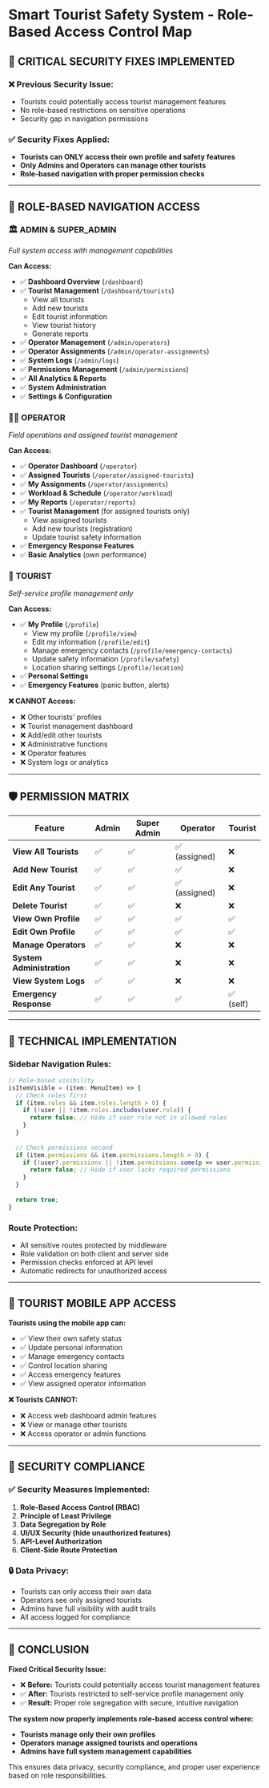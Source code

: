 # Smart Tourist Safety System - Role-Based Access Control Map

## 🔐 **CRITICAL SECURITY FIXES IMPLEMENTED**

### ❌ **Previous Security Issue:**
- Tourists could potentially access tourist management features
- No role-based restrictions on sensitive operations
- Security gap in navigation permissions

### ✅ **Security Fixes Applied:**
- **Tourists can ONLY access their own profile and safety features**
- **Only Admins and Operators can manage other tourists**
- **Role-based navigation with proper permission checks**

---

## 👥 **ROLE-BASED NAVIGATION ACCESS**

### 🏛️ **ADMIN & SUPER_ADMIN**
*Full system access with management capabilities*

**Can Access:**
- ✅ **Dashboard Overview** (`/dashboard`)
- ✅ **Tourist Management** (`/dashboard/tourists`)
  - View all tourists
  - Add new tourists
  - Edit tourist information
  - View tourist history
  - Generate reports
- ✅ **Operator Management** (`/admin/operators`)
- ✅ **Operator Assignments** (`/admin/operator-assignments`)
- ✅ **System Logs** (`/admin/logs`)
- ✅ **Permissions Management** (`/admin/permissions`)
- ✅ **All Analytics & Reports**
- ✅ **System Administration**
- ✅ **Settings & Configuration**

### 👨‍💼 **OPERATOR**
*Field operations and assigned tourist management*

**Can Access:**
- ✅ **Operator Dashboard** (`/operator`)
- ✅ **Assigned Tourists** (`/operator/assigned-tourists`)
- ✅ **My Assignments** (`/operator/assignments`)
- ✅ **Workload & Schedule** (`/operator/workload`)
- ✅ **My Reports** (`/operator/reports`)
- ✅ **Tourist Management** (for assigned tourists only)
  - View assigned tourists
  - Add new tourists (registration)
  - Update tourist safety information
- ✅ **Emergency Response Features**
- ✅ **Basic Analytics** (own performance)

### 🧳 **TOURIST**
*Self-service profile management only*

**Can Access:**
- ✅ **My Profile** (`/profile`)
  - View my profile (`/profile/view`)
  - Edit my information (`/profile/edit`)
  - Manage emergency contacts (`/profile/emergency-contacts`)
  - Update safety information (`/profile/safety`)
  - Location sharing settings (`/profile/location`)
- ✅ **Personal Settings**
- ✅ **Emergency Features** (panic button, alerts)

**❌ CANNOT Access:**
- ❌ Other tourists' profiles
- ❌ Tourist management dashboard
- ❌ Add/edit other tourists
- ❌ Administrative functions
- ❌ Operator features
- ❌ System logs or analytics

---

## 🛡️ **PERMISSION MATRIX**

| Feature | Admin | Super Admin | Operator | Tourist |
|---------|--------|-------------|----------|---------|
| **View All Tourists** | ✅ | ✅ | ✅ (assigned) | ❌ |
| **Add New Tourist** | ✅ | ✅ | ✅ | ❌ |
| **Edit Any Tourist** | ✅ | ✅ | ✅ (assigned) | ❌ |
| **Delete Tourist** | ✅ | ✅ | ❌ | ❌ |
| **View Own Profile** | ✅ | ✅ | ✅ | ✅ |
| **Edit Own Profile** | ✅ | ✅ | ✅ | ✅ |
| **Manage Operators** | ✅ | ✅ | ❌ | ❌ |
| **System Administration** | ✅ | ✅ | ❌ | ❌ |
| **View System Logs** | ✅ | ✅ | ❌ | ❌ |
| **Emergency Response** | ✅ | ✅ | ✅ | ✅ (self) |

---

## 🔧 **TECHNICAL IMPLEMENTATION**

### **Sidebar Navigation Rules:**
```typescript
// Role-based visibility
isItemVisible = (item: MenuItem) => {
  // Check roles first
  if (item.roles && item.roles.length > 0) {
    if (!user || !item.roles.includes(user.role)) {
      return false; // Hide if user role not in allowed roles
    }
  }
  
  // Check permissions second
  if (item.permissions && item.permissions.length > 0) {
    if (!user?.permissions || !item.permissions.some(p => user.permissions?.includes(p))) {
      return false; // Hide if user lacks required permissions
    }
  }
  
  return true;
}
```

### **Route Protection:**
- All sensitive routes protected by middleware
- Role validation on both client and server side
- Permission checks enforced at API level
- Automatic redirects for unauthorized access

---

## 📱 **TOURIST MOBILE APP ACCESS**

**Tourists using the mobile app can:**
- ✅ View their own safety status
- ✅ Update personal information
- ✅ Manage emergency contacts
- ✅ Control location sharing
- ✅ Access emergency features
- ✅ View assigned operator information

**❌ Tourists CANNOT:**
- ❌ Access web dashboard admin features
- ❌ View or manage other tourists
- ❌ Access operator or admin functions

---

## 🚨 **SECURITY COMPLIANCE**

### ✅ **Security Measures Implemented:**
1. **Role-Based Access Control (RBAC)**
2. **Principle of Least Privilege**
3. **Data Segregation by Role**
4. **UI/UX Security (hide unauthorized features)**
5. **API-Level Authorization**
6. **Client-Side Route Protection**

### 🔒 **Data Privacy:**
- Tourists can only access their own data
- Operators see only assigned tourists
- Admins have full visibility with audit trails
- All access logged for compliance

---

## 🎯 **CONCLUSION**

**Fixed Critical Security Issue:** 
- ❌ **Before:** Tourists could potentially access tourist management features
- ✅ **After:** Tourists restricted to self-service profile management only
- ✅ **Result:** Proper role segregation with secure, intuitive navigation

**The system now properly implements role-based access control where:**
- **Tourists manage only their own profiles**
- **Operators manage assigned tourists and operations**
- **Admins have full system management capabilities**

This ensures data privacy, security compliance, and proper user experience based on role responsibilities.